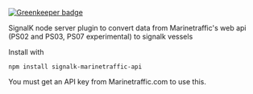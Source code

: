 
[![Greenkeeper badge](https://badges.greenkeeper.io/joabakk/signalk-marinetraffic-api.svg)](https://greenkeeper.io/)

SignalK node server plugin to convert data from Marinetraffic's web api (PS02 and PS03, PS07 experimental) to signalk vessels

Install with

`npm install signalk-marinetraffic-api`

You must get an API key from Marinetraffic.com to use this.
